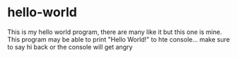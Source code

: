 # hello-world

This is my hello world program, there are many like it but this one is mine.
This program may be able to print "Hello World!" to hte console... make sure to say hi back or the console will get angry
